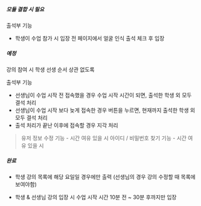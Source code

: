 ##### 모듈 결합 시 필요
출석부 기능
- 학생이 수업 참가 시 입장 전 페이지에서 얼굴 인식 출석 체크 후 입장




##### 예정
강의 참여 시 학생 선생 순서 상관 없도록

출석부 기능
- 선생님이 수업 시작 전 접속했을 경우 수업 시작 시간이 되면, 출석한 학생 외 모두 결석 처리
- 선생님이 수업 시작 보다 늦게 접속한 경우 버튼을 누르면, 현재까지 출석한 학생 외 모두 결석 처리
- 출석 처리가 끝난 이후에 접속할 경우 지각 처리

> 유저 정보 수정 기능 - 시간 여유 있을 시
> 아이디 / 비밀번호 찾기 기능 - 시간 여유 있을 시





##### 완료

- 학생
강의 목록에 해당 요일일 경우에만 출력 (선생님의 경우 강의 수정할 때 목록에 보여야함)

- 학생 & 선생님
강의 입장 시 수업 시작 시간 10분 전 ~ 30분 후까지만 입장

